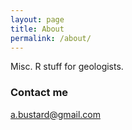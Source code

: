 ```yaml
---
layout: page
title: About
permalink: /about/
---
```


Misc. R stuff for geologists.


### Contact me

[a.bustard@gmail.com](mailto:a.bustard@gmail.com)